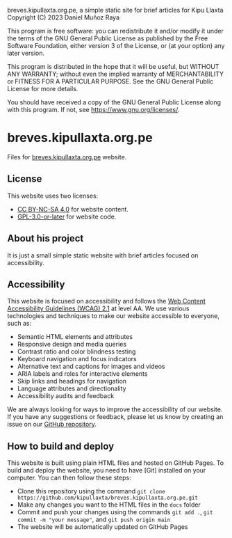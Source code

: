 breves.kipullaxta.org.pe, a simple static site for brief articles for Kipu Llaxta
Copyright (C) 2023 Daniel Muñoz Raya

This program is free software: you can redistribute it and/or modify it under the terms of the GNU General Public License as published by the Free Software Foundation, either version 3 of the License, or (at your option) any later version.

This program is distributed in the hope that it will be useful, but WITHOUT ANY WARRANTY; without even the implied warranty of MERCHANTABILITY or FITNESS FOR A PARTICULAR PURPOSE. See the GNU General Public License for more details.

You should have received a copy of the GNU General Public License along with this program. If not, see <https://www.gnu.org/licenses/>.

# breves.kipullaxta.org.pe

Files for [breves.kipullaxta.org.pe](https://breves.kipullaxta.org.pe) website.

## License

This website uses two licenses:

- [CC BY-NC-SA 4.0](https://creativecommons.org/licenses/by-nc-sa/4.0/deed.en) for website content.
- [GPL-3.0-or-later](https://spdx.org/licenses/GPL-3.0-or-later.html) for website code.

## About his project

It is just a small simple static website with brief articles focused on accessibility.

## Accessibility

This website is focused on accessibility and follows the [Web Content Accessibility Guidelines (WCAG) 2.1](https://www.w3.org/TR/WCAG21/) at level AA. We use various technologies and techniques to make our website accessible to everyone, such as:

- Semantic HTML elements and attributes
- Responsive design and media queries
- Contrast ratio and color blindness testing
- Keyboard navigation and focus indicators
- Alternative text and captions for images and videos
- ARIA labels and roles for interactive elements
- Skip links and headings for navigation
- Language attributes and directionality
- Accessibility audits and feedback

We are always looking for ways to improve the accessibility of our website. If you have any suggestions or feedback, please let us know by creating an issue on our [GitHub repository](https://github.com/kipullaxta/breves.kipullaxta.org.pe/).

## How to build and deploy

This website is built using plain HTML files and hosted on GitHub Pages. To build and deploy the website, you need to have [Git] installed on your computer. You can then follow these steps:

- Clone this repository using the command `git clone https://github.com/kipullaxta/breves.kipullaxta.org.pe.git`
- Make any changes you want to the HTML files in the `docs` folder
- Commit and push your changes using the commands `git add .`, `git commit -m "your message"`, and `git push origin main`
- The website will be automatically updated on GitHub Pages
